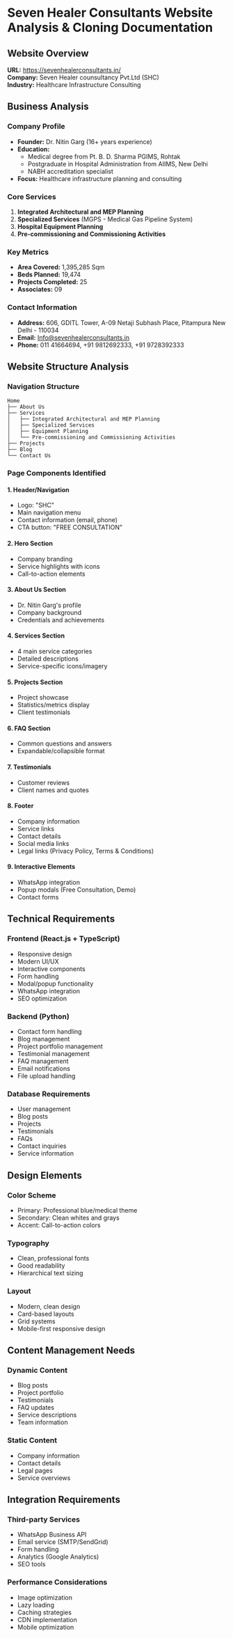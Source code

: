 # Seven Healer Consultants Website Analysis & Cloning Documentation

## Website Overview

**URL:** https://sevenhealerconsultants.in/  
**Company:** Seven Healer counsultancy Pvt.Ltd (SHC)  
**Industry:** Healthcare Infrastructure Consulting  

## Business Analysis

### Company Profile
- **Founder:** Dr. Nitin Garg (16+ years experience)
- **Education:** 
  - Medical degree from Pt. B. D. Sharma PGIMS, Rohtak
  - Postgraduate in Hospital Administration from AIIMS, New Delhi
  - NABH accreditation specialist
- **Focus:** Healthcare infrastructure planning and consulting

### Core Services
1. **Integrated Architectural and MEP Planning**
2. **Specialized Services** (MGPS - Medical Gas Pipeline System)
3. **Hospital Equipment Planning**
4. **Pre-commissioning and Commissioning Activities**

### Key Metrics
- **Area Covered:** 1,395,285 Sqm
- **Beds Planned:** 19,474
- **Projects Completed:** 25
- **Associates:** 09

### Contact Information
- **Address:** 606, GDITL Tower, A-09 Netaji Subhash Place, Pitampura New Delhi - 110034
- **Email:** Info@sevenhealerconsultants.in
- **Phone:** 011 41664694, +91 9812692333, +91 9728392333

## Website Structure Analysis

### Navigation Structure
```
Home
├── About Us
├── Services
│   ├── Integrated Architectural and MEP Planning
│   ├── Specialized Services
│   ├── Equipment Planning
│   └── Pre-commissioning and Commissioning Activities
├── Projects
├── Blog
└── Contact Us
```

### Page Components Identified

#### 1. Header/Navigation
- Logo: "SHC"
- Main navigation menu
- Contact information (email, phone)
- CTA button: "FREE CONSULTATION"

#### 2. Hero Section
- Company branding
- Service highlights with icons
- Call-to-action elements

#### 3. About Us Section
- Dr. Nitin Garg's profile
- Company background
- Credentials and achievements

#### 4. Services Section
- 4 main service categories
- Detailed descriptions
- Service-specific icons/imagery

#### 5. Projects Section
- Project showcase
- Statistics/metrics display
- Client testimonials

#### 6. FAQ Section
- Common questions and answers
- Expandable/collapsible format

#### 7. Testimonials
- Customer reviews
- Client names and quotes

#### 8. Footer
- Company information
- Service links
- Contact details
- Social media links
- Legal links (Privacy Policy, Terms & Conditions)

#### 9. Interactive Elements
- WhatsApp integration
- Popup modals (Free Consultation, Demo)
- Contact forms

## Technical Requirements

### Frontend (React.js + TypeScript)
- Responsive design
- Modern UI/UX
- Interactive components
- Form handling
- Modal/popup functionality
- WhatsApp integration
- SEO optimization

### Backend (Python)
- Contact form handling
- Blog management
- Project portfolio management
- Testimonial management
- FAQ management
- Email notifications
- File upload handling

### Database Requirements
- User management
- Blog posts
- Projects
- Testimonials
- FAQs
- Contact inquiries
- Service information

## Design Elements

### Color Scheme
- Primary: Professional blue/medical theme
- Secondary: Clean whites and grays
- Accent: Call-to-action colors

### Typography
- Clean, professional fonts
- Good readability
- Hierarchical text sizing

### Layout
- Modern, clean design
- Card-based layouts
- Grid systems
- Mobile-first responsive design

## Content Management Needs

### Dynamic Content
- Blog posts
- Project portfolio
- Testimonials
- FAQ updates
- Service descriptions
- Team information

### Static Content
- Company information
- Contact details
- Legal pages
- Service overviews

## Integration Requirements

### Third-party Services
- WhatsApp Business API
- Email service (SMTP/SendGrid)
- Form handling
- Analytics (Google Analytics)
- SEO tools

### Performance Considerations
- Image optimization
- Lazy loading
- Caching strategies
- CDN implementation
- Mobile optimization

